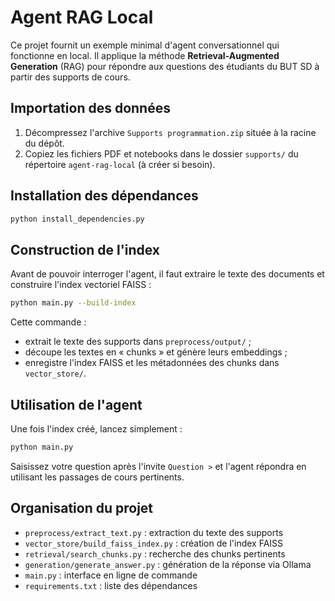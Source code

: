 # Agent RAG Local


Ce projet fournit un exemple minimal d'agent conversationnel qui fonctionne en local. Il applique la méthode **Retrieval-Augmented Generation** (RAG) pour répondre aux questions des étudiants du BUT SD à partir des supports de cours.

## Importation des données

1. Décompressez l'archive `Supports programmation.zip` située à la racine du dépôt.
2. Copiez les fichiers PDF et notebooks dans le dossier `supports/` du répertoire `agent-rag-local` (à créer si besoin).

## Installation des dépendances


```bash
python install_dependencies.py
```


## Construction de l'index

Avant de pouvoir interroger l'agent, il faut extraire le texte des documents et construire l'index vectoriel FAISS :

```bash
python main.py --build-index
```


Cette commande :
- extrait le texte des supports dans `preprocess/output/` ;
- découpe les textes en « chunks » et génère leurs embeddings ;
- enregistre l'index FAISS et les métadonnées des chunks dans `vector_store/`.

## Utilisation de l'agent

Une fois l'index créé, lancez simplement :


```bash
python main.py
```

Saisissez votre question après l'invite `Question >` et l'agent répondra en utilisant les passages de cours pertinents.

## Organisation du projet

- `preprocess/extract_text.py` : extraction du texte des supports
- `vector_store/build_faiss_index.py` : création de l'index FAISS
- `retrieval/search_chunks.py` : recherche des chunks pertinents
- `generation/generate_answer.py` : génération de la réponse via Ollama
- `main.py` : interface en ligne de commande
- `requirements.txt` : liste des dépendances

